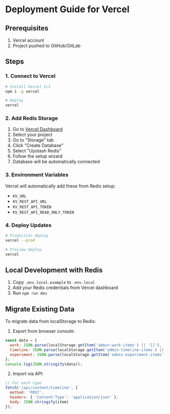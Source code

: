# Deployment Guide for Vercel

## Prerequisites

1. Vercel account
2. Project pushed to GitHub/GitLab

## Steps

### 1. Connect to Vercel

```bash
# Install Vercel CLI
npm i -g vercel

# Deploy
vercel
```

### 2. Add Redis Storage

1. Go to [Vercel Dashboard](https://vercel.com/dashboard)
2. Select your project
3. Go to "Storage" tab
4. Click "Create Database"
5. Select "Upstash Redis"
6. Follow the setup wizard
7. Database will be automatically connected

### 3. Environment Variables

Vercel will automatically add these from Redis setup:
- `KV_URL`
- `KV_REST_API_URL` 
- `KV_REST_API_TOKEN`
- `KV_REST_API_READ_ONLY_TOKEN`

### 4. Deploy Updates

```bash
# Production deploy
vercel --prod

# Preview deploy
vercel
```

## Local Development with Redis

1. Copy `.env.local.example` to `.env.local`
2. Add your Redis credentials from Vercel dashboard
3. Run `npm run dev`

## Migrate Existing Data

To migrate data from localStorage to Redis:

1. Export from browser console:
```javascript
const data = {
  work: JSON.parse(localStorage.getItem('admin-work-items') || '[]'),
  timeline: JSON.parse(localStorage.getItem('admin-timeline-items') || '[]'),
  experiment: JSON.parse(localStorage.getItem('admin-experiment-items') || '[]')
};
console.log(JSON.stringify(data));
```

2. Import via API:
```javascript
// For each type
fetch('/api/content/timeline', {
  method: 'POST',
  headers: { 'Content-Type': 'application/json' },
  body: JSON.stringify(item)
});
```